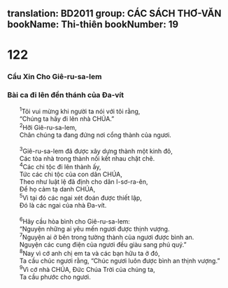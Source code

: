 translation: BD2011
group: CÁC SÁCH THƠ-VĂN
bookName: Thi-thiên 
bookNumber: 19
-------

<div class="title"><h1>122</h1><h3>Cầu Xin Cho Giê-ru-sa-lem</h3><h3>Bài ca đi lên đền thánh của Ða-vít</h3></div>
<span class="verse thi_122_1">  <sup>1</sup>Tôi vui mừng khi người ta nói với tôi rằng,<br/>  “Chúng ta hãy đi lên nhà CHÚA.”<br/></span>
<span class="verse thi_122_2">  <sup>2</sup>Hỡi Giê-ru-sa-lem,<br/>  Chân chúng ta đang đứng nơi cổng thành của ngươi.<br/><br/></span>
<span class="verse thi_122_3">  <sup>3</sup>Giê-ru-sa-lem đã được xây dựng thành một kinh đô,<br/>  Các tòa nhà trong thành nối kết nhau chặt chẽ.<br/></span>
<span class="verse thi_122_4">  <sup>4</sup>Các chi tộc đi lên thành ấy,<br/>  Tức các chi tộc của con dân CHÚA,<br/>  Theo như luật lệ đã định cho dân I-sơ-ra-ên,<br/>  Ðể họ cảm tạ danh CHÚA,<br/></span>
<span class="verse thi_122_5">  <sup>5</sup>Vì tại đó các ngai xét đoán được thiết lập,<br/>  Ðó là các ngai của nhà Ða-vít.<br/><br/></span>
<span class="verse thi_122_6">  <sup>6</sup>Hãy cầu hòa bình cho Giê-ru-sa-lem:<br/>  “Nguyện những ai yêu mến ngươi được thịnh vượng.<br/></span>
<span class="verse thi_122_7">  <sup>7</sup>Nguyện ai ở bên trong tường thành của ngươi được bình an.<br/>  Nguyện các cung điện của ngươi đều giàu sang phú quý.”<br/></span>
<span class="verse thi_122_8">  <sup>8</sup>Nay vì cớ anh chị em ta và các bạn hữu ta ở đó,<br/>  Ta cầu chúc ngươi rằng, “Chúc ngươi luôn được bình an thịnh vượng.”<br/></span>
<span class="verse thi_122_9">  <sup>9</sup>Vì cớ nhà CHÚA, Ðức Chúa Trời của chúng ta,<br/>  Ta cầu phước cho ngươi.<br/></span>

